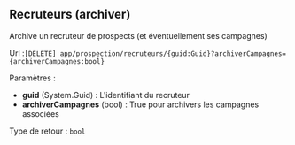 ## <span id='archiverrecruteur'>Recruteurs (archiver)</span>

Archive un recruteur de prospects (et éventuellement ses campagnes)

Url :`[DELETE] app/prospection/recruteurs/{guid:Guid}?archiverCampagnes={archiverCampagnes:bool}`

Paramètres : 

- **guid** (System.Guid) : L'identifiant du recruteur
- **archiverCampagnes** (bool) : True pour archivers les campagnes associées

Type de retour : `bool`

